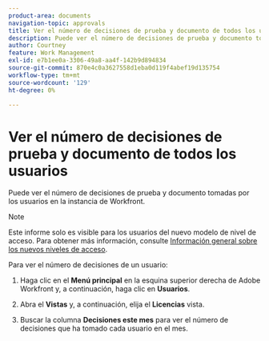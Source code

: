 ```yaml
---
product-area: documents
navigation-topic: approvals
title: Ver el número de decisiones de prueba y documento de todos los usuarios
description: Puede ver el número de decisiones de prueba y documento tomadas por los usuarios en la instancia de Workfront.
author: Courtney
feature: Work Management
exl-id: e7b1ee0a-3306-49a8-aa4f-142b9d894834
source-git-commit: 870e4c0a3627558d1eba0d119f4abef19d135754
workflow-type: tm+mt
source-wordcount: '129'
ht-degree: 0%

---
```


# Ver el número de decisiones de prueba y documento de todos los usuarios

Puede ver el número de decisiones de prueba y documento tomadas por los usuarios en la instancia de Workfront.

>[!NOTE]
>
>Este informe solo es visible para los usuarios del nuevo modelo de nivel de acceso. Para obtener más información, consulte [Información general sobre los nuevos niveles de acceso](/help/quicksilver/administration-and-setup/add-users/how-access-levels-work/access-level-overview.md).

Para ver el número de decisiones de un usuario:

1. Haga clic en el **Menú principal** en la esquina superior derecha de Adobe Workfront y, a continuación, haga clic en **Usuarios**.

1. Abra el **Vistas** y, a continuación, elija el **Licencias** vista.

1. Buscar la columna **Decisiones este mes** para ver el número de decisiones que ha tomado cada usuario en el mes.
